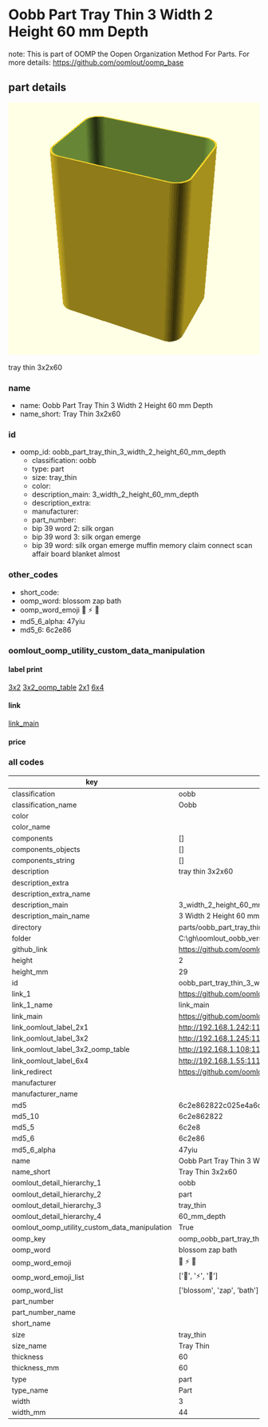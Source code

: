 # Oobb Part Tray Thin 3 Width 2 Height 60 mm Depth  

note: This is part of OOMP the Oopen Organization Method For Parts. For more details: https://github.com/oomlout/oomp_base

##  part details
  

[![](3dpr.png)](3dpr.png)

tray thin 3x2x60



### name
* name: Oobb Part Tray Thin 3 Width 2 Height 60 mm Depth
* name_short: Tray Thin 3x2x60 
### id
* oomp_id: oobb_part_tray_thin_3_width_2_height_60_mm_depth
  * classification: oobb
  * type: part
  * size: tray_thin
  * color: 
  * description_main: 3_width_2_height_60_mm_depth
  * description_extra: 
  * manufacturer: 
  * part_number: 
  * bip 39 word 2: silk organ
  * bip 39 word 3: silk organ emerge
  * bip 39 word: silk organ emerge muffin memory claim connect scan affair board blanket almost

### other_codes
* short_code: 
* oomp_word: blossom zap bath
* oomp_word_emoji :blossom: :zap: :bath:
* md5_6_alpha: 47yiu
* md5_6: 6c2e86






### oomlout_oomp_utility_custom_data_manipulation
#### label print
[3x2](http://192.168.1.245:1112/?label=oomp%2047yiu)
[3x2_oomp_table](http://192.168.1.108:1112/?label=oomp%2047yiu)
[2x1](http://192.168.1.242:1112/?label=oomp%2047yiu)
[6x4](http://192.168.1.55:1112/?label=oomp%2047yiu)    

#### link

[link_main](https://github.com/oomlout/oomlout_oobb_version_4_generated_parts/tree/main/navigation_oomp/oobb/part/tray_thin/3_width_2_height_60_mm_depth/part)                              

#### price







### all codes 
| key | value |  
| --- | --- |  
| classification | oobb |  
| classification_name | Oobb |  
| color |  |  
| color_name |  |  
| components | [] |  
| components_objects | [] |  
| components_string | [] |  
| description | tray thin 3x2x60 |  
| description_extra |  |  
| description_extra_name |  |  
| description_main | 3_width_2_height_60_mm_depth |  
| description_main_name | 3 Width 2 Height 60 mm Depth |  
| directory | parts/oobb_part_tray_thin_3_width_2_height_60_mm_depth |  
| folder | C:\gh\oomlout_oobb_version_4_generated_parts\parts\oobb_part_tray_thin_3_width_2_height_60_mm_depth |  
| github_link | https://github.com/oomlout/oomlout_oomp_part_src/tree/main/parts/oobb_part_tray_thin_3_width_2_height_60_mm_depth |  
| height | 2 |  
| height_mm | 29 |  
| id | oobb_part_tray_thin_3_width_2_height_60_mm_depth |  
| link_1 | https://github.com/oomlout/oomlout_oobb_version_4_generated_parts/tree/main/navigation_oomp/oobb/part/tray_thin/3_width_2_height_60_mm_depth/part |  
| link_1_name | link_main |  
| link_main | https://github.com/oomlout/oomlout_oobb_version_4_generated_parts/tree/main/navigation_oomp/oobb/part/tray_thin/3_width_2_height_60_mm_depth/part |  
| link_oomlout_label_2x1 | http://192.168.1.242:1112/?label=oomp%2047yiu |  
| link_oomlout_label_3x2 | http://192.168.1.245:1112/?label=oomp%2047yiu |  
| link_oomlout_label_3x2_oomp_table | http://192.168.1.108:1112/?label=oomp%2047yiu |  
| link_oomlout_label_6x4 | http://192.168.1.55:1112/?label=oomp%2047yiu |  
| link_redirect | https://github.com/oomlout/oomlout_oobb_version_4_generated_parts/tree/main/parts/oobb_tray_thin_03_02_60 |  
| manufacturer |  |  
| manufacturer_name |  |  
| md5 | 6c2e862822c025e4a6c5791291671e44 |  
| md5_10 | 6c2e862822 |  
| md5_5 | 6c2e8 |  
| md5_6 | 6c2e86 |  
| md5_6_alpha | 47yiu |  
| name | Oobb Part Tray Thin 3 Width 2 Height 60 mm Depth |  
| name_short | Tray Thin 3x2x60  |  
| oomlout_detail_hierarchy_1 | oobb |  
| oomlout_detail_hierarchy_2 | part |  
| oomlout_detail_hierarchy_3 | tray_thin |  
| oomlout_detail_hierarchy_4 | 60_mm_depth |  
| oomlout_oomp_utility_custom_data_manipulation | True |  
| oomp_key | oomp_oobb_part_tray_thin_3_width_2_height_60_mm_depth |  
| oomp_word | blossom zap bath |  
| oomp_word_emoji | :blossom: :zap: :bath: |  
| oomp_word_emoji_list | [':blossom:', ':zap:', ':bath:'] |  
| oomp_word_list | ['blossom', 'zap', 'bath'] |  
| part_number |  |  
| part_number_name |  |  
| short_name |  |  
| size | tray_thin |  
| size_name | Tray Thin |  
| thickness | 60 |  
| thickness_mm | 60 |  
| type | part |  
| type_name | Part |  
| width | 3 |  
| width_mm | 44 |  
